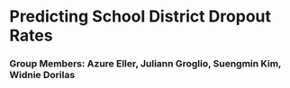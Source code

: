 # Predicting School District Dropout Rates 
### Group Members: Azure Eller, Juliann Groglio, Suengmin Kim, Widnie Dorilas
